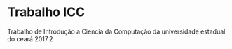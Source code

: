# Trabalho ICC
Trabalho de Introdução a Ciencia da Computação da universidade estadual do ceará 2017.2
